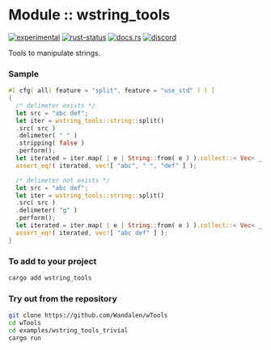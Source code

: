 <!-- {{# generate.module_header{} #}} -->

# Module :: wstring_tools
[![experimental](https://raster.shields.io/static/v1?label=stability&message=experimental&color=orange&logoColor=eee)](https://github.com/emersion/stability-badges#experimental) [![rust-status](https://github.com/Wandalen/wTools/actions/workflows/ModulewStringToolsPush.yml/badge.svg)](https://github.com/Wandalen/wTools/actions/workflows/ModulewStringToolsPush.yml) [![docs.rs](https://img.shields.io/docsrs/wstring_tools?color=e3e8f0&logo=docs.rs)](https://docs.rs/wstring_tools) [![discord](https://img.shields.io/discord/872391416519737405?color=eee&logo=discord&logoColor=eee&label=ask)](https://discord.gg/m3YfbXpUUY)

Tools to manipulate strings.

### Sample

<!-- {{# generate.module_sample{} #}} -->

```rust
#[ cfg( all( feature = "split", feature = "use_std" ) ) ]
{
  /* delimeter exists */
  let src = "abc def";
  let iter = wstring_tools::string::split()
  .src( src )
  .delimeter( " " )
  .stripping( false )
  .perform();
  let iterated = iter.map( | e | String::from( e ) ).collect::< Vec< _ > >();
  assert_eq!( iterated, vec![ "abc", " ", "def" ] );

  /* delimeter not exists */
  let src = "abc def";
  let iter = wstring_tools::string::split()
  .src( src )
  .delimeter( "g" )
  .perform();
  let iterated = iter.map( | e | String::from( e ) ).collect::< Vec< _ > >();
  assert_eq!( iterated, vec![ "abc def" ] );
}
```

### To add to your project

```sh
cargo add wstring_tools
```

### Try out from the repository

```sh
git clone https://github.com/Wandalen/wTools
cd wTools
cd examples/wstring_tools_trivial
cargo run
```
